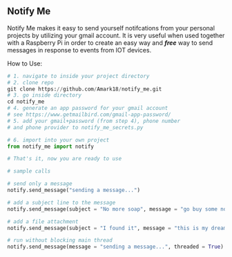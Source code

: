 ## Notify Me
Notify Me makes it easy to send yourself notifcations from your personal projects by utilizing your gmail account. It is very useful when used together with a Raspberry Pi in order to create an easy way and ***free*** way to send messages in response to events from IOT devices. 

How to Use:
```python
# 1. navigate to inside your project directory
# 2. clone repo
git clone https://github.com/Amark18/notify_me.git
# 3. go inside directory
cd notify_me
# 4. generate an app password for your gmail account 
# see https://www.getmailbird.com/gmail-app-password/
# 5. add your gmail+password (from step 4), phone number
# and phone provider to notify_me_secrets.py

# 6. import into your own project
from notify_me import notify

# That's it, now you are ready to use

# sample calls

# send only a message
notify.send_message("sending a message...")

# add a subject line to the message
notify.send_message(subject = "No more soap", message = "go buy some now")

# add a file attachment
notify.send_message(subject = "I found it", message = "this is my dream car", file_attachment = "path_to_car_file")

# run without blocking main thread
notify.send_message(message = "sending a message...", threaded = True)
```
